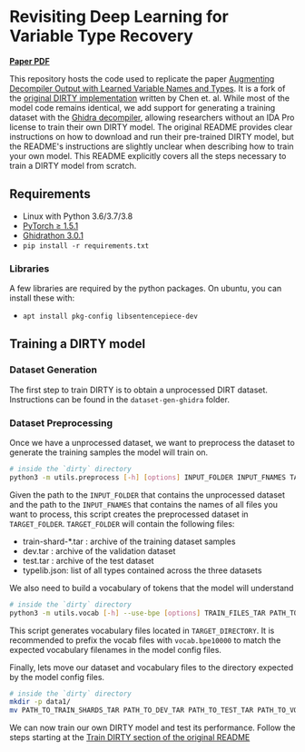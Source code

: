 # Revisiting Deep Learning for Variable Type Recovery

[**Paper PDF**](https://arxiv.org/pdf/2304.03854.pdf)

This repository hosts the code used to replicate the paper [Augmenting Decompiler Output with Learned Variable Names and Types](https://cmustrudel.github.io/papers/ChenDIRTY2022.pdf).
It is a fork of the [original DIRTY implementation](https://github.com/CMUSTRUDEL/DIRTY) written by Chen et. al.
While most of the model code remains identical, we add support for generating a training dataset with the [Ghidra decompiler](https://github.com/NationalSecurityAgency/ghidra), allowing researchers without an IDA Pro license to train their own DIRTY model.
The original README provides clear instructions on how to download and run their pre-trained DIRTY model, but the README's instructions are slightly unclear when describing how to train your own model.
This README explicitly covers all the steps necessary to train a DIRTY model from scratch.

## Requirements

- Linux with Python 3.6/3.7/3.8
- [PyTorch ≥ 1.5.1](https://pytorch.org/)
- [Ghidrathon 3.0.1](https://github.com/mandiant/Ghidrathon)
- `pip install -r requirements.txt`

### Libraries

A few libraries are required by the python packages.  On ubuntu, you can install
these with:
- `apt install pkg-config libsentencepiece-dev`

## Training a DIRTY model

### Dataset Generation
The first step to train DIRTY is to obtain a unprocessed DIRT dataset. Instructions can be found in the `dataset-gen-ghidra` folder.

### Dataset Preprocessing

Once we have a unprocessed dataset, we want to preprocess the dataset to generate the training samples the model will train on.

```bash
# inside the `dirty` directory
python3 -m utils.preprocess [-h] [options] INPUT_FOLDER INPUT_FNAMES TARGET_FOLDER
```

Given the path to the `INPUT_FOLDER` that contains the unprocessed dataset and the path to the `INPUT_FNAMES` that contains the names of all files you want to process, this script creates the preprocessed dataset in `TARGET_FOLDER`.
`TARGET_FOLDER` will contain the following files:
- train-shard-\*.tar : archive of the training dataset samples
- dev.tar : archive of the validation dataset
- test.tar : archive of the test dataset 
- typelib.json: list of all types contained across the three datasets

We also need to build a vocabulary of tokens that the model will understand

```bash
# inside the `dirty` directory
python3 -m utils.vocab [-h] --use-bpe [options] TRAIN_FILES_TAR PATH_TO_TYPELIB_JSON TARGET_DIRECTORY/vocab.bpe10000
```

This script generates vocabulary files located in `TARGET_DIRECTORY`. It is recommended to prefix the vocab files with `vocab.bpe10000` to match the expected vocabulary filenames in the model config files.

Finally, lets move our dataset and vocabulary files to the directory expected by the model config files.

```bash
# inside the `dirty` directory
mkdir -p data1/
mv PATH_TO_TRAIN_SHARDS_TAR PATH_TO_DEV_TAR PATH_TO_TEST_TAR PATH_TO_VOCAB_BPE10000 data1/
```

We can now train our own DIRTY model and test its performance. Follow the steps starting at the [Train DIRTY section of the original README](https://github.com/CMUSTRUDEL/DIRTY/blob/main/README.md#train-dirty)
